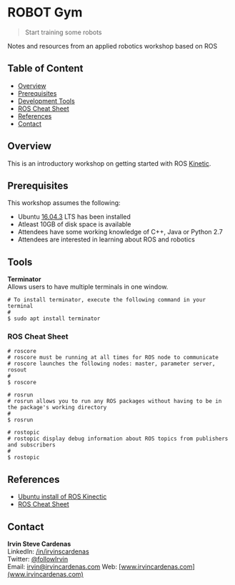 # ROBOT Gym
> Start training some robots

Notes and resources from an applied robotics workshop based on ROS

## Table of Content
- [Overview](#overview)
- [Prerequisites](#prerequisites)
- [Development Tools](#tools)
- [ROS Cheat Sheet](#ros-cheat-sheet)
- [References](#references)
- [Contact](#contact)

## Overview
This is an introductory workshop on getting started with ROS [Kinetic](http://wiki.ros.org/kinetic/Installation/Ubuntu). 

## Prerequisites
This workshop assumes the following:
- Ubuntu [16.04.3](https://www.ubuntu.com/download/desktop) LTS has been installed
- Atleast 10GB of disk space is available
- Attendees have some working knowledge of C++, Java or Python 2.7
- Attendees are interested in learning about ROS and robotics

## Tools 
**Terminator**   
Allows users to have multiple terminals in one window.
```
# To install terminator, execute the following command in your terminal
# 
$ sudo apt install terminator
```
### ROS Cheat Sheet

```
# roscore
# roscore must be running at all times for ROS node to communicate
# roscore launches the following nodes: master, parameter server, rosout
# 
$ roscore
```

```
# rosrun
# rosrun allows you to run any ROS packages without having to be in the package's working directory
# 
$ rosrun
```

```
# rostopic
# rostopic display debug information about ROS topics from publishers and subscribers
# 
$ rostopic
```

## References

- [Ubuntu install of ROS Kinectic](http://wiki.ros.org/kinetic/Installation/Ubuntu)
- [ROS Cheat Sheet](https://mirror.umd.edu/roswiki/attachments/de/ROScheatsheet.pdf)


## Contact

**Irvin Steve Cardenas**   
LinkedIn: [/in/irvinscardenas](wwww.irvincardenas.com/in)   
Twitter: [@followIrvin](wwww.twitter.com/followIrvin)   
Email: [irvin@irvincardenas.com](irvin@irvincardenas.com)
Web: [www.irvincardenas.com](www.irvincardenas.com)   
